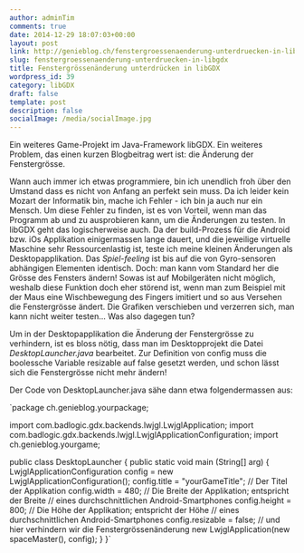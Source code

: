```yaml
---
author: adminTim
comments: true
date: 2014-12-29 18:07:03+00:00
layout: post
link: http://genieblog.ch/fenstergroessenaenderung-unterdruecken-in-libgdx/
slug: fenstergroessenaenderung-unterdruecken-in-libgdx
title: Fenstergrössenänderung unterdrücken in libGDX
wordpress_id: 39
category: libGDX
draft: false
template: post
description: false
socialImage: /media/socialImage.jpg
---
```


Ein weiteres Game-Projekt im Java-Framework libGDX. Ein weiteres Problem, das einen kurzen Blogbeitrag wert ist: die Änderung der Fenstergrösse.




Wann auch immer ich etwas programmiere, bin ich unendlich froh über den Umstand dass es nicht von Anfang an perfekt sein muss. Da ich leider kein Mozart der Informatik bin, mache ich Fehler - ich bin ja auch nur ein Mensch. Um diese Fehler zu finden, ist es von Vorteil, wenn man das Programm ab und zu ausprobieren kann, um die Änderungen zu testen. In libGDX geht das logischerweise auch. Da der build-Prozess für die Android bzw. iOs Applikation einigermassen lange dauert, und die jeweilige virtuelle Maschine sehr Ressourcenlastig ist, teste ich meine kleinen Änderungen als Desktopapplikation. Das _Spiel-feeling_ ist bis auf die von Gyro-sensoren abhängigen Elementen identisch. Doch: man kann vom Standard her die Grösse des Fensters ändern! Sowas ist auf Mobilgeräten nicht möglich, weshalb diese Funktion doch eher störend ist, wenn man zum Beispiel mit der Maus eine Wischbewegung des Fingers imitiert und so aus Versehen die Fenstergrösse ändert. Die Grafiken verschieben und verzerren sich, man kann nicht weiter testen... Was also dagegen tun?




Um in der Desktopapplikation die Änderung der Fenstergrösse zu verhindern, ist es bloss nötig, dass man im Desktopprojekt die Datei _DesktopLauncher.java_ bearbeitet. Zur Definition von config muss die boolessche Variable resizable auf false gesetzt werden, und schon lässt sich die Fenstergrösse nicht mehr ändern!




Der Code von DesktopLauncher.java sähe dann etwa folgendermassen aus:


`package ch.genieblog.yourpackage;

import com.badlogic.gdx.backends.lwjgl.LwjglApplication;
import com.badlogic.gdx.backends.lwjgl.LwjglApplicationConfiguration;
import ch.genieblog.yourgame;

public class DesktopLauncher {
	public static void main (String[] arg) {
		LwjglApplicationConfiguration config = new LwjglApplicationConfiguration();
		config.title = "yourGameTitle"; // Der Titel der Applikation
		config.width = 480; // Die Breite der Applikation; entspricht der Breite 
                                    // eines durchschnittlichen Android-Smartphones
		config.height = 800; // Die Höhe der Applikation; entspricht der Höhe
                                    // eines durchschnittlichen Android-Smartphones
		config.resizable = false; // und hier verhindern wir die Fenstergrössenänderung
		new LwjglApplication(new spaceMaster(), config);
	}
}`
